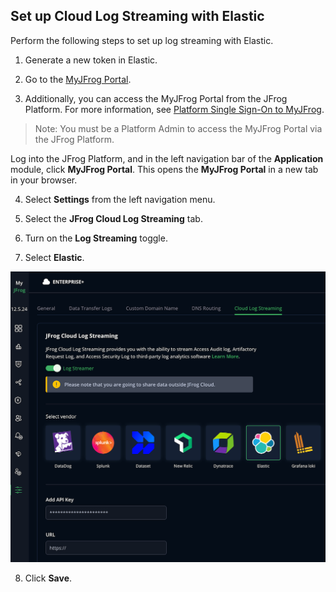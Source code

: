 ## Set up Cloud Log Streaming with Elastic

Perform the following steps to set up log streaming with Elastic.

1. Generate a new token in Elastic.

2. Go to the [MyJFrog Portal](http://my.jfrog.com/).

3. Additionally, you can access the MyJFrog Portal from the JFrog Platform. For more information, see [Platform Single Sign-On to MyJFrog](https://jfrog.com/help/r/5H19DEVA7PsahAXH0xXNSg/_iPFuW3rDQk_mlAk9URBkQ).

> Note: You must be a Platform Admin to access the MyJFrog Portal via the JFrog Platform.

Log into the JFrog Platform, and in the left navigation bar of the **Application** module, click **MyJFrog Portal**.
This opens the **MyJFrog Portal** in a new tab in your browser.

4. Select **Settings** from the left navigation menu.

5. Select the **JFrog Cloud Log Streaming** tab.

6. Turn on the **Log Streaming** toggle.

7. Select **Elastic**.

![elastic.png](assets/elastic.png)

8. Click **Save**.